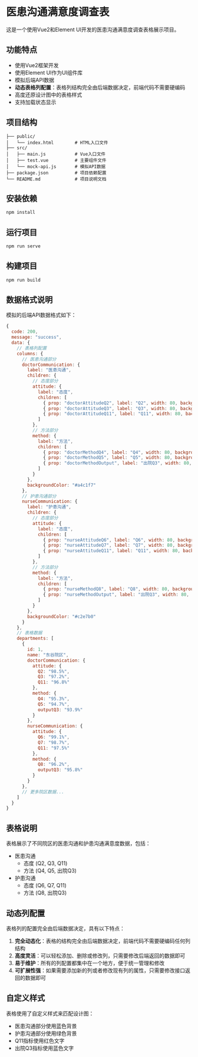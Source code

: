# 医患沟通满意度调查表

这是一个使用Vue2和Element UI开发的医患沟通满意度调查表格展示项目。

## 功能特点

- 使用Vue2框架开发
- 使用Element UI作为UI组件库
- 模拟后端API数据
- **动态表格列配置**：表格列结构完全由后端数据决定，前端代码不需要硬编码
- 高度还原设计图中的表格样式
- 支持加载状态显示

## 项目结构

```
├── public/
│   └── index.html        # HTML入口文件
├── src/
│   ├── main.js           # Vue入口文件
│   ├── test.vue          # 主要组件文件
│   └── mock-api.js       # 模拟API数据
├── package.json          # 项目依赖配置
└── README.md             # 项目说明文档
```

## 安装依赖

```bash
npm install
```

## 运行项目

```bash
npm run serve
```

## 构建项目

```bash
npm run build
```

## 数据格式说明

模拟的后端API数据格式如下：

```javascript
{
  code: 200,
  message: "success",
  data: {
    // 表格列配置
    columns: {
      // 医患沟通部分
      doctorCommunication: {
        label: "医患沟通",
        children: {
          // 态度部分
          attitude: {
            label: "态度",
            children: [
              { prop: "doctorAttitudeQ2", label: "Q2", width: 80, backgroundColor: "#c2e7b0" },
              { prop: "doctorAttitudeQ3", label: "Q3", width: 80, backgroundColor: "#c2e7b0" },
              { prop: "doctorAttitudeQ11", label: "Q11", width: 80, backgroundColor: "#c2e7b0", textColor: "red" }
            ]
          },
          // 方法部分
          method: {
            label: "方法",
            children: [
              { prop: "doctorMethodQ4", label: "Q4", width: 80, backgroundColor: "#a4c1f7" },
              { prop: "doctorMethodQ5", label: "Q5", width: 80, backgroundColor: "#a4c1f7" },
              { prop: "doctorMethodOutput", label: "出院Q3", width: 80, backgroundColor: "#a4c1f7", textColor: "#409EFF" }
            ]
          }
        },
        backgroundColor: "#a4c1f7"
      },
      // 护患沟通部分
      nurseCommunication: {
        label: "护患沟通",
        children: {
          // 态度部分
          attitude: {
            label: "态度",
            children: [
              { prop: "nurseAttitudeQ6", label: "Q6", width: 80, backgroundColor: "#c2e7b0" },
              { prop: "nurseAttitudeQ7", label: "Q7", width: 80, backgroundColor: "#c2e7b0" },
              { prop: "nurseAttitudeQ11", label: "Q11", width: 80, backgroundColor: "#c2e7b0", textColor: "red" }
            ]
          },
          // 方法部分
          method: {
            label: "方法",
            children: [
              { prop: "nurseMethodQ8", label: "Q8", width: 80, backgroundColor: "#a4c1f7" },
              { prop: "nurseMethodOutput", label: "出院Q3", width: 80, backgroundColor: "#a4c1f7", textColor: "#409EFF" }
            ]
          }
        },
        backgroundColor: "#c2e7b0"
      }
    },
    // 表格数据
    departments: [
      {
        id: 1,
        name: "东谷院区",
        doctorCommunication: {
          attitude: {
            Q2: "98.5%",
            Q3: "97.2%",
            Q11: "96.8%"
          },
          method: {
            Q4: "95.3%",
            Q5: "94.7%",
            outputQ3: "93.9%"
          }
        },
        nurseCommunication: {
          attitude: {
            Q6: "99.1%",
            Q7: "98.7%",
            Q11: "97.5%"
          },
          method: {
            Q8: "96.2%",
            outputQ3: "95.8%"
          }
        }
      },
      // 更多院区数据...
    ]
  }
}
```

## 表格说明

表格展示了不同院区的医患沟通和护患沟通满意度数据，包括：

- 医患沟通
  - 态度 (Q2, Q3, Q11)
  - 方法 (Q4, Q5, 出院Q3)
- 护患沟通
  - 态度 (Q6, Q7, Q11)
  - 方法 (Q8, 出院Q3)

## 动态列配置

表格列的配置完全由后端数据决定，具有以下特点：

1. **完全动态化**：表格的结构完全由后端数据决定，前端代码不需要硬编码任何列结构
2. **高度灵活**：可以轻松添加、删除或修改列，只需要修改后端返回的数据即可
3. **易于维护**：所有的列配置都集中在一个地方，便于统一管理和修改
4. **可扩展性强**：如果需要添加新的列或者修改现有列的属性，只需要修改接口返回的数据即可

## 自定义样式

表格使用了自定义样式来匹配设计图：
- 医患沟通部分使用蓝色背景
- 护患沟通部分使用绿色背景
- Q11指标使用红色文字
- 出院Q3指标使用蓝色文字 